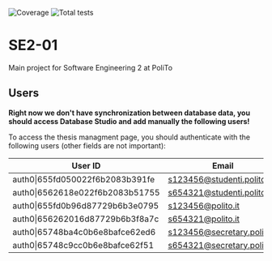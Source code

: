 ![Coverage](https://img.shields.io/badge/Coverage-87.46%25-green)
![Total tests](https://img.shields.io/badge/Total%20tests-201-green)


# SE2-01

Main project for Software Engineering 2 at PoliTo

## Users

**Right now we don't have synchronization between database data, you should access Database Studio and add manually the following users!**

To access the thesis managment page, you should authenticate with the following users (other fields are not important):

| User ID                             | Email                      | Role    |
| ----------------------------------- | -------------------------- | ------- |
| auth0&#124;655fd050022f6b2083b391fe | s123456@studenti.polito.it | student |
| auth0&#124;6562618e022f6b2083b51755 | s654321@studenti.polito.it | student |
| auth0&#124;655fd0b96d87729b6b3e0795 | s123456@polito.it          | teacher |
| auth0&#124;656262016d87729b6b3f8a7c | s654321@polito.it          | teacher |
| auth0&#124;65748ba4c0b6e8bafce62ed6 | s123456@secretary.polito.it          | secretary |
| auth0&#124;65748c9cc0b6e8bafce62f51 | s654321@secretary.polito.it          | secretary |
